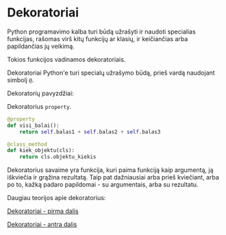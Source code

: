 # Dekoratoriai

Python programavimo kalba turi būdą užrašyti ir naudoti specialias funkcijas, rašomas virš kitų funkcijų ar klasių, ir keičiančias arba papildančias jų veikimą. 

Tokios funkcijos vadinamos dekoratoriais. 

Dekoratoriai Python'e turi specialų užrašymo būdą, prieš vardą naudojant simbolį `@`.

Dekoratorių pavyzdžiai:

Dekoratorius `property`. 

```python
@property
def visi_balai():
    return self.balas1 + self.balas2 + self.balas3
```

```python
@class_method
def kiek_objektu(cls):
    return cls.objektu_kiekis
```

Dekoratorius savaime yra funkcija, kuri paima funkciją kaip argumentą, ją iškviečia ir grąžina rezultatą. Taip pat dažniausiai arba prieš kviečiant, arba po to, kažką padaro papildomai - su argumentais, arba su rezultatu. 


Daugiau teorijos apie dekoratorius:

[Dekoratoriai - pirma dalis](https://github.com/robotautas/kursas/wiki/Dekoratoriai-I)

[Dekoratoriai - antra dalis](https://github.com/robotautas/kursas/wiki/Dekoratoriai-II)

